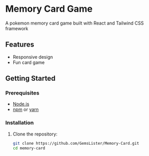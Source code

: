 # Memory Card Game

A pokemon memory card game built with React and Tailwind CSS framework

## Features

- Responsive design
- Fun card game

## Getting Started

### Prerequisites

- [Node.js](https://nodejs.org/)
- [npm](https://www.npmjs.com/) or [yarn](https://yarnpkg.com/)

### Installation

1. Clone the repository:
   ```sh
   git clone https://github.com/GemsLister/Memory-Card.git
   cd memory-card